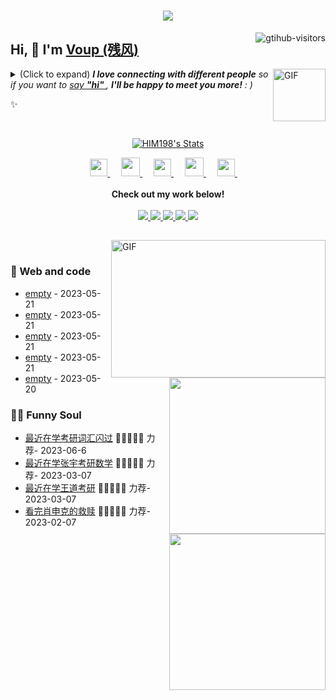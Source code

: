 <h1 align="center"> <a href="https://sunguoqi.com/"> <img src="https://readme-typing-svg.herokuapp.com/?lines=console.log(%22Hello%2C%20World!%22);逆天改命祝您今天愉快!&center=true&size=27"> </a> </h1>
<a href="https://github.com/HIM198/computer-vision-in-action">
    <img align="right" src="https://komarev.com/ghpvc/?username=HIM198&label=Visitors&color=red&style=flat&logo=github" alt="gtihub-visitors" />
</a>
 
## Hi, 👋  I'm <a href="http://welcome.voup.cn">Voup (残风)</a>
 
<img align="right" alt="GIF" src="https://media.giphy.com/media/LnQjpWaON8nhr21vNW/giphy.gif" width="84" title="Say HI"> <details><summary>(Click to expand) <em><b>I love connecting with different people</b> so if you want to <a href="https://voup.cn" >say <b>"hi" </b></a>, <b>I'll be happy to meet you more!</b> : )</em></summary>
 
<!--my introduction start-->
    
- 🔭 empty
- 🌱 empty
- 🤔 Only two things make me moved. 
  1. empty
  2. empty
- ❤️ I like eating 🍉, raising 🐓, playing 🏓, sleeping in 🛌 and 📺 [ACGN]
- 💬 Be free to ask me about anything [here](https://github.com/HIM198/HIM198/issues).
 
---
</details>
  
  ✨ 
 
 
<!--my introduction end -->
 
<br>
 
<p align="center">
  <a href="https://github.com/HIM198" class="rich-diff-level-one">
    <img src="https://github-readme-stats.vercel.app/api?username=HIM198&title_color=333&text_color=777" alt="HIM198's Stats" >
    <!-- &hide=issues
    <img src="https://github-readme-stats.vercel.app/api?username=SinWorld7&hide=issues&title_color=333&text_color=777" alt="SinWorld7's Stats" >
    -->
  </a>
</p>
 
<p align="center">
  <a href= "https://voup.cn/wp-content/uploads/2023/06/voup-weixing.jpg" target="_blank" alt="WeChat" title="WeChat">
    <img src="https://img.icons8.com/ios-filled/50/000000/weixing.png" width="28px"/>
  </a>
  &emsp;
 
  <a href="https://space.bilibili.com/275728029" target="_blank" alt="Bilibili" title="Bilibili">
    <img src="https://user-images.githubusercontent.com/29084184/166415345-91925d37-c66f-448f-8d75-c8355fe0b692.png" width="30px"/>
  </a>
  &emsp;
  <a href= "https://voup.cn" target="_blank" alt="Instagram" title="Instagram">
    <img src="https://voup.cn/wp-content/uploads/2023/06/icons8-log-cabin-32.png" width="28px"/>
  </a>
  &emsp;
      <a href="https://blog.csdn.net/HHHHHHHHII" target="_blank" alt="CSDN" title="CSDN">
    <img src="https://img.icons8.com/material/48/000000/csdn.png" width="30px"/>
  </a>
  &emsp;
     <a href="https://www.zhihu.com/people/mei-yi-tian-wei-ming-tian-33-52" target="_blank" alt="Zhihu" title="Zhihu">
    <img src="https://img.icons8.com/material-two-tone/50/000000/zhihu.png" width="28px"/>
  </a>
  &emsp;
  <br><br>
  <strong>Check out my work below!</strong>
  <br><br>
  <a href="https://github.com/HIM198">
    <img src="https://badges.strrl.dev/visits/HIM198/HIM198?style=flat-square&color=black&logo=github">
  </a>
  <a href="https://github.com/HIM198">
    <img src="https://badges.strrl.dev/years/HIM198?style=flat-square&color=black&logo=github">
  </a>
  <a href="https://github.com/HIM198?tab=repositories">
    <img src="https://badges.strrl.dev/repos/HIM198?style=flat-square&color=black&logo=github">
  </a>
  <a href="https://gist.github.com/HIM198">
    <img src="https://badges.strrl.dev/gists/HIM198?style=flat-square&color=black&logo=github">
  </a>
  <a href="https://github.com/HIM198">
    <img src="https://badges.strrl.dev/commits/monthly/HIM198?style=flat-square&color=black&logo=github">
  </a>
</p>
 
<h2></h2>
 
<img align="right" alt="GIF" src="OctoCharmve/code.gif" width="343" height="220" title="Do what you like, and do it best!"> &nbsp;&nbsp;&nbsp;&nbsp;
 
### 🧠 Web and code
 
<img align="right" width="250" src="https://cdn.jsdelivr.net/gh/sun0225SUN/sun0225SUN/assets/images/hi.gif" />
 
<!-- START_SECTION:brain -->
* <a href='http://welcome.voup.cn' target='_blank'>empty</a> - 2023-05-21
* <a href='http://welcome.voup.cn' target='_blank'>empty</a> - 2023-05-21
* <a href='http://welcome.voup.cn' target='_blank'>empty</a> - 2023-05-21
* <a href='http://welcome.voup.c' target='_blank'>empty</a> - 2023-05-21
* <a href='http://welcome.voup.c' target='_blank'>empty</a> - 2023-05-20
<!-- END_SECTION:brain -->
 
</td></tr>
 
<tr><td>
 
### 🤾‍♂️ Funny Soul
 
<img align="right" width="250" src="https://cdn.jsdelivr.net/gh/sun0225SUN/sun0225SUN/assets/images/hi.gif" />
 
<!-- START_SECTION:douban -->
* <a href='https://www.bing.com/search?q=%E8%80%83%E7%A0%94%E8%AF%8D%E6%B1%87%E9%97%AA%E8%BF%87' target='_blank'>最近在学考研词汇闪过</a> 🌟🌟🌟🌟🌟 力荐- 2023-06-6
* <a href='https://www.bing.com/search?q=%E5%BC%A0%E5%AE%87%E8%80%83%E7%A0%94%E6%95%B0%E5%AD%A6&qs=n&form=QBRE&sp=-1&lq=0&pq=%E5%BC%A0%E5%AE%87%E8%80%83%E7%A0%94%E6%95%B0%E5%AD%A6&sc=10-6&sk=&cvid=69AADEED0BDA40CEAEA6681A39320017&ghsh=0&ghacc=0&ghpl=' target='_blank'>最近在学张宇考研数学</a> 🌟🌟🌟🌟🌟 力荐- 2023-03-07
* <a href='https://search.bilibili.com/all?keyword=%E7%8E%8B%E9%81%93%E8%80%83%E7%A0%94' target='_blank'>最近在学王道考研</a> 🌟🌟🌟🌟🌟 力荐- 2023-03-07
* <a href='http://movie.douban.com/subject/1292052/' target='_blank'>看完肖申克的救赎</a> 🌟🌟🌟🌟🌟 力荐- 2023-02-07
 
 
<!-- END_SECTION:douban -->
 
</td></tr>
 
<tr><td>
